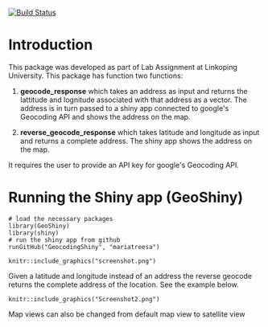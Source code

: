 [![Build Status](https://travis-ci.org/mariatreesa/GeoShiny.svg?branch=master)](https://travis-ci.org/mariatreesa/GeoShiny)

# Introduction
This package was developed as part of Lab Assignment at Linkoping University. This package has function two functions:

1.   **geocode_response** which takes an address as input and returns the lattitude and lognitude associated with that address as a vector. The address is in turn passed to a shiny app connected to google's Geocoding API and shows the address on the map.

2.   **reverse_geocode_response** which takes latitude and longitude as input and returns a complete address. The shiny app shows the address on the map. 


It requires the user to provide an API key for google's Geocoding API. 

# Running the Shiny app (GeoShiny)
```{r run, eval=FALSE, message=FALSE, warning=FALSE, paged.print=FALSE}
# load the necessary packages
library(GeoShiny)
library(shiny)
# run the shiny app from github
runGitHub("GeocodingShiny", "mariatreesa")
```

```{r example, out.width="750px", out.height= 700}
knitr::include_graphics("screenshot.png")
```

Given a latitude and longitude instead of an address the reverse geocode returns the complete address of the location. See the example below.
```{r example2, out.width="750px", out.height= 700}
knitr::include_graphics("Screenshot2.png")
```

Map views can also be changed from default map view to satellite view

